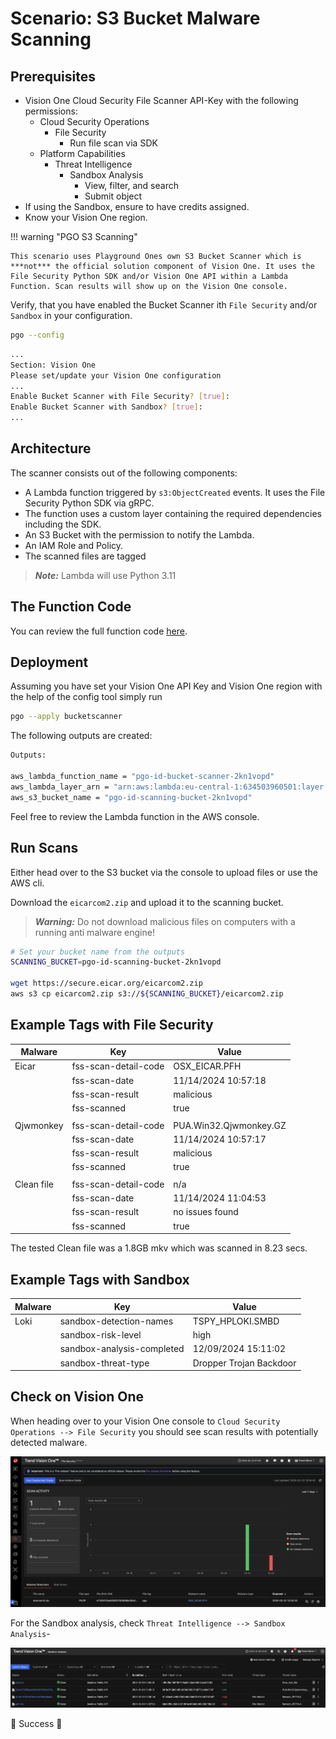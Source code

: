 # Scenario: S3 Bucket Malware Scanning

## Prerequisites

- Vision One Cloud Security File Scanner API-Key with the following permissions:
    - Cloud Security Operations
        - File Security
            - Run file scan via SDK
    - Platform Capabilities
        - Threat Intelligence
            - Sandbox Analysis
                - View, filter, and search
                - Submit object
- If using the Sandbox, ensure to have credits assigned.
- Know your Vision One region.

!!! warning "PGO S3 Scanning"

    This scenario uses Playground Ones own S3 Bucket Scanner which is ***not*** the official solution component of Vision One. It uses the File Security Python SDK and/or Vision One API within a Lambda Function. Scan results will show up on the Vision One console.

Verify, that you have enabled the Bucket Scanner ith `File Security` and/or `Sandbox` in your configuration.

```sh
pgo --config
```

```sh
...
Section: Vision One
Please set/update your Vision One configuration
...
Enable Bucket Scanner with File Security? [true]: 
Enable Bucket Scanner with Sandbox? [true]: 
...
```

## Architecture

The scanner consists out of the following components:

- A Lambda function triggered by `s3:ObjectCreated` events. It uses the File Security Python SDK via gRPC.
- The function uses a custom layer containing the required dependencies including the SDK.
- An S3 Bucket with the permission to notify the Lambda.
- An IAM Role and Policy.
- The scanned files are tagged

> ***Note:*** Lambda will use Python 3.11

## The Function Code

You can review the full function code [here](https://github.com/mawinkler/playground-one-bucket-scanner/blob/main/lambda/scanner.py).

## Deployment

Assuming you have set your Vision One API Key and Vision One region with the help of the config tool simply run

```sh
pgo --apply bucketscanner
```

The following outputs are created:

```sh
Outputs:

aws_lambda_function_name = "pgo-id-bucket-scanner-2kn1vopd"
aws_lambda_layer_arn = "arn:aws:lambda:eu-central-1:634503960501:layer:pgo-id-filesecurity-layer-2kn1vopd:1"
aws_s3_bucket_name = "pgo-id-scanning-bucket-2kn1vopd"
```

Feel free to review the Lambda function in the AWS console.

## Run Scans

Either head over to the S3 bucket via the console to upload files or use the AWS cli.

Download the `eicarcom2.zip` and upload it to the scanning bucket.

> ***Warning:*** Do not download malicious files on computers with a running anti malware engine!

```sh
# Set your bucket name from the outputs
SCANNING_BUCKET=pgo-id-scanning-bucket-2kn1vopd

wget https://secure.eicar.org/eicarcom2.zip
aws s3 cp eicarcom2.zip s3://${SCANNING_BUCKET}/eicarcom2.zip
```

## Example Tags with File Security

Malware | Key | Value
------- | --- | -----
Eicar | fss-scan-detail-code | OSX_EICAR.PFH
|| fss-scan-date | 11/14/2024 10:57:18
|| fss-scan-result | malicious
|| fss-scanned | true
|||
Qjwmonkey | fss-scan-detail-code | PUA.Win32.Qjwmonkey.GZ
|| fss-scan-date | 11/14/2024 10:57:17
|| fss-scan-result | malicious
|| fss-scanned | true
|||
Clean file | fss-scan-detail-code | n/a
|| fss-scan-date | 11/14/2024 11:04:53
|| fss-scan-result | no issues found
|| fss-scanned | true

The tested Clean file was a 1.8GB mkv which was scanned in 8.23 secs.

## Example Tags with Sandbox

Malware | Key | Value
------- | --- | -----
Loki | sandbox-detection-names | TSPY_HPLOKI.SMBD
|| sandbox-risk-level | high
|| sandbox-analysis-completed | 12/09/2024 15:11:02
|| sandbox-threat-type | Dropper Trojan Backdoor

## Check on Vision One

When heading over to your Vision One console to `Cloud Security Operations --> File Security` you should see scan results with potentially detected malware.

![alt text](images/bucketscanner-fss.png "Console")

For the Sandbox analysis, check `Threat Intelligence --> Sandbox Analysis`-

![alt text](images/bucketscanner-sandbox.png "Console")

🎉 Success 🎉
